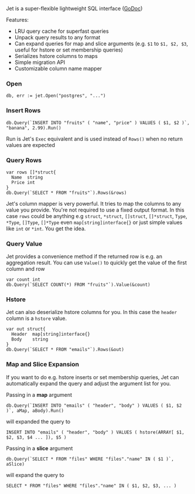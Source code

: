 Jet is a super-flexible lightweight SQL interface ([GoDoc](http://godoc.org/github.com/eaigner/jet))

Features:

  - LRU query cache for superfast queries
  - Unpack query results to any format
  - Can expand queries for map and slice arguments (e.g. `$1` to `$1, $2, $3`, useful for hstore or set membership queries)
  - Serializes hstore columns to maps
  - Simple migration API
  - Customizable column name mapper

### Open

    db, err := jet.Open("postgres", "...")

### Insert Rows

    db.Query(`INSERT INTO "fruits" ( "name", "price" ) VALUES ( $1, $2 )`, "banana", 2.99).Run()

Run is Jet's `Exec` equivalent and is used instead of `Rows()` when no return values are expected

### Query Rows

    var rows []*struct{
      Name  string
      Price int
    }
    db.Query(`SELECT * FROM "fruits"`).Rows(&rows)

Jet's column mapper is very powerful. It tries to map the columns to any value you provide. You're not required to use a fixed output format. In this case `rows` could be anything e.g `struct`, `*struct`, `[]struct`, `[]*struct`, `Type`, `*Type`, `[]Type`, `[]*Type` even `map[string]interface{}` or just simple values like `int` or `*int`. You get the idea.

### Query Value

Jet provides a convenience method if the returned row is e.g. an aggregation result. You can use `Value()` to quickly get the value of the first column and row

    var count int
    db.Query(`SELECT COUNT(*) FROM "fruits"`).Value(&count)

### Hstore

Jet can also deserialize hstore columns for you. In this case the `header` column is a `hstore` value.

    var out struct{
      Header  map[string]interface{}
      Body    string
    }
    db.Query(`SELECT * FROM "emails"`).Rows(&out)

### Map and Slice Expansion

If you want to do e.g. hstore inserts or set membership queries, Jet can automatically expand the query and adjust the argument list for you.

Passing in a **map** argument

    db.Query(`INSERT INTO "emails" ( "header", "body" ) VALUES ( $1, $2 )`, aMap, aBody).Run()

will expanded the query to

    INSERT INTO "emails" ( "header", "body" ) VALUES ( hstore(ARRAY[ $1, $2, $3, $4 ... ]), $5 )

Passing in a **slice** argument

    db.Query(`SELECT * FROM "files" WHERE "files"."name" IN ( $1 )`, aSlice)

will expand the query to

    SELECT * FROM "files" WHERE "files"."name" IN ( $1, $2, $3, ... )

